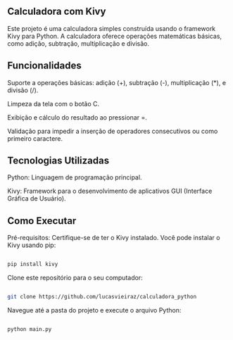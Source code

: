 ## Calculadora com Kivy

Este projeto é uma calculadora simples construída usando o framework Kivy para Python. A calculadora oferece operações matemáticas básicas, como adição, subtração, multiplicação e divisão.

## Funcionalidades

Suporte a operações básicas: adição (+), subtração (-), multiplicação (*), e divisão (/).

Limpeza da tela com o botão C.

Exibição e cálculo do resultado ao pressionar =.

Validação para impedir a inserção de operadores consecutivos ou como primeiro caractere.

## Tecnologias Utilizadas
Python: Linguagem de programação principal.

Kivy: Framework para o desenvolvimento de aplicativos GUI (Interface Gráfica de Usuário).

## Como Executar

Pré-requisitos: Certifique-se de ter o Kivy instalado. Você pode instalar o Kivy usando pip:

```bash

pip install kivy
```

Clone este repositório para o seu computador:

```bash

git clone https://github.com/lucasvieiraz/calculadora_python
```
Navegue até a pasta do projeto e execute o arquivo Python:

```bash

python main.py
```
